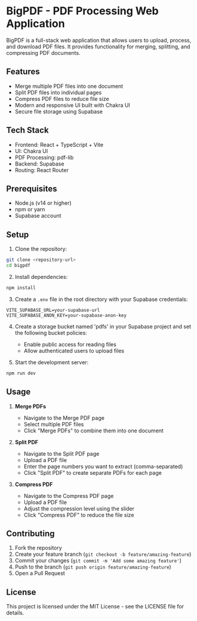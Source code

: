 # BigPDF - PDF Processing Web Application

BigPDF is a full-stack web application that allows users to upload, process, and download PDF files. It provides functionality for merging, splitting, and compressing PDF documents.

## Features

- Merge multiple PDF files into one document
- Split PDF files into individual pages
- Compress PDF files to reduce file size
- Modern and responsive UI built with Chakra UI
- Secure file storage using Supabase

## Tech Stack

- Frontend: React + TypeScript + Vite
- UI: Chakra UI
- PDF Processing: pdf-lib
- Backend: Supabase
- Routing: React Router

## Prerequisites

- Node.js (v14 or higher)
- npm or yarn
- Supabase account

## Setup

1. Clone the repository:
```bash
git clone <repository-url>
cd bigpdf
```

2. Install dependencies:
```bash
npm install
```

3. Create a `.env` file in the root directory with your Supabase credentials:
```env
VITE_SUPABASE_URL=your-supabase-url
VITE_SUPABASE_ANON_KEY=your-supabase-anon-key
```

4. Create a storage bucket named 'pdfs' in your Supabase project and set the following bucket policies:
   - Enable public access for reading files
   - Allow authenticated users to upload files

5. Start the development server:
```bash
npm run dev
```

## Usage

1. **Merge PDFs**
   - Navigate to the Merge PDF page
   - Select multiple PDF files
   - Click "Merge PDFs" to combine them into one document

2. **Split PDF**
   - Navigate to the Split PDF page
   - Upload a PDF file
   - Enter the page numbers you want to extract (comma-separated)
   - Click "Split PDF" to create separate PDFs for each page

3. **Compress PDF**
   - Navigate to the Compress PDF page
   - Upload a PDF file
   - Adjust the compression level using the slider
   - Click "Compress PDF" to reduce the file size

## Contributing

1. Fork the repository
2. Create your feature branch (`git checkout -b feature/amazing-feature`)
3. Commit your changes (`git commit -m 'Add some amazing feature'`)
4. Push to the branch (`git push origin feature/amazing-feature`)
5. Open a Pull Request

## License

This project is licensed under the MIT License - see the LICENSE file for details.
